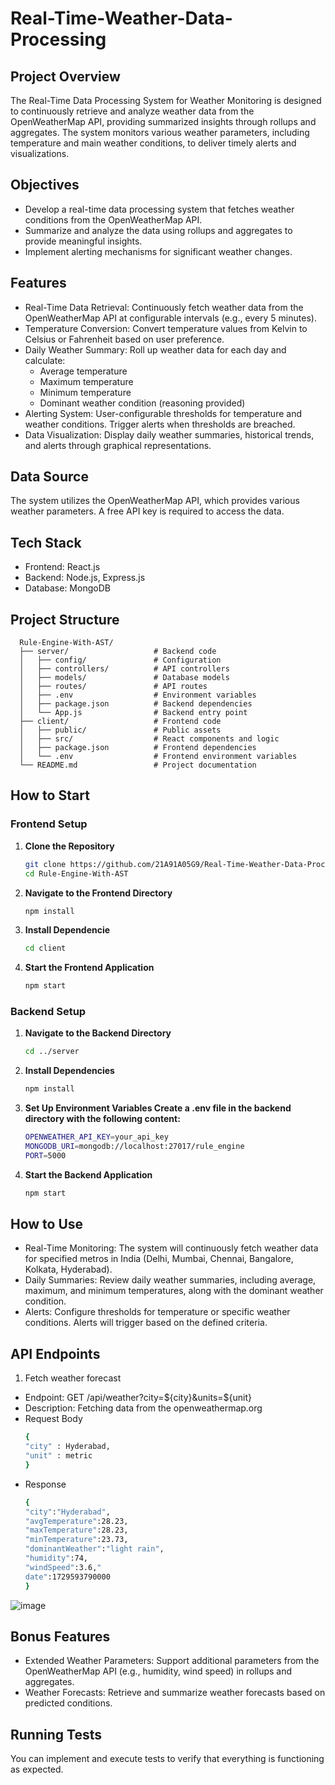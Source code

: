 # Real-Time-Weather-Data-Processing

## Project Overview
The Real-Time Data Processing System for Weather Monitoring is designed to continuously retrieve and analyze weather data from the OpenWeatherMap API, providing summarized insights through rollups and aggregates. The system monitors various weather parameters, including temperature and main weather conditions, to deliver timely alerts and visualizations.

## Objectives
  - Develop a real-time data processing system that fetches weather conditions from the OpenWeatherMap API.
  - Summarize and analyze the data using rollups and aggregates to provide meaningful insights.
  - Implement alerting mechanisms for significant weather changes.

## Features
- Real-Time Data Retrieval: Continuously fetch weather data from the OpenWeatherMap API at configurable intervals (e.g., every 5 minutes).
- Temperature Conversion: Convert temperature values from Kelvin to Celsius or Fahrenheit based on user preference.
- Daily Weather Summary: Roll up weather data for each day and calculate:
    - Average temperature
    - Maximum temperature
    - Minimum temperature
    - Dominant weather condition (reasoning provided)
- Alerting System: User-configurable thresholds for temperature and weather conditions. Trigger alerts when thresholds are breached.
- Data Visualization: Display daily weather summaries, historical trends, and alerts through graphical representations.

## Data Source
The system utilizes the OpenWeatherMap API, which provides various weather parameters. A free API key is required to access the data.

## Tech Stack
- Frontend: React.js
- Backend: Node.js, Express.js
- Database: MongoDB

## Project Structure
      Rule-Engine-With-AST/
      ├── server/                   # Backend code
      │   ├── config/               # Configuration
      │   ├── controllers/          # API controllers
      │   ├── models/               # Database models
      │   ├── routes/               # API routes
      │   ├── .env                  # Environment variables
      │   ├── package.json          # Backend dependencies
      │   └── App.js                # Backend entry point
      ├── client/                   # Frontend code
      │   ├── public/               # Public assets
      │   ├── src/                  # React components and logic
      │   ├── package.json          # Frontend dependencies
      │   └── .env                  # Frontend environment variables
      └── README.md                 # Project documentation
   


## How to Start

### Frontend Setup
1. **Clone the Repository**
   ```bash
   git clone https://github.com/21A91A05G9/Real-Time-Weather-Data-Processing.git
   cd Rule-Engine-With-AST

2. **Navigate to the Frontend Directory**
   ```bash
   npm install

3. **Install Dependencie**
   ```bash
   cd client

3. **Start the Frontend Application**
   ```bash
   npm start

### Backend Setup
1. **Navigate to the Backend Directory**
   ```bash
   cd ../server

2. **Install Dependencies**
   ```bash
   npm install

4. **Set Up Environment Variables Create a .env file in the backend directory with the following content:**
    ```bash
    OPENWEATHER_API_KEY=your_api_key
    MONGODB_URI=mongodb://localhost:27017/rule_engine
    PORT=5000


5. **Start the Backend Application**
   ```bash
   npm start


## How to Use
- Real-Time Monitoring: The system will continuously fetch weather data for specified metros in India (Delhi, Mumbai, Chennai, Bangalore, Kolkata, Hyderabad).
- Daily Summaries: Review daily weather summaries, including average, maximum, and minimum temperatures, along with the dominant weather condition.
- Alerts: Configure thresholds for temperature or specific weather conditions. Alerts will trigger based on the defined criteria.

## API Endpoints
1. Fetch weather forecast
- Endpoint: GET /api/weather?city=${city}&units=${unit}
- Description: Fetching data from the openweathermap.org
- Request Body
  ```bash
  {
  "city" : Hyderabad,
  "unit" : metric
  }
- Response
  ```bash
  {
  "city":"Hyderabad",
  "avgTemperature":28.23,
  "maxTemperature":28.23,
  "minTemperature":23.73,
  "dominantWeather":"light rain",
  "humidity":74,
  "windSpeed":3.6,"
  date":1729593790000
  }
![image](https://github.com/user-attachments/assets/17247350-372d-4cb1-8baa-8f132ed4305e)


## Bonus Features
- Extended Weather Parameters: Support additional parameters from the OpenWeatherMap API (e.g., humidity, wind speed) in rollups and aggregates.
- Weather Forecasts: Retrieve and summarize weather forecasts based on predicted conditions.

## Running Tests
You can implement and execute tests to verify that everything is functioning as expected.

